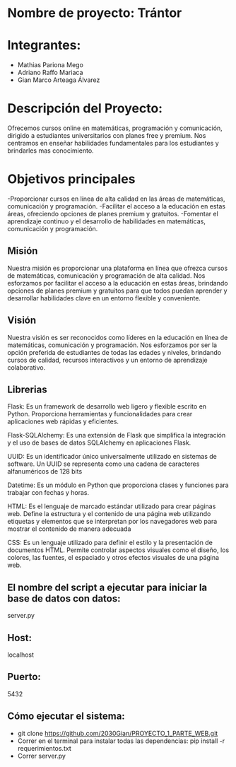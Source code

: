 # Nombre de proyecto: Trántor


# Integrantes:
- Mathias Pariona Mego
- Adriano Raffo Mariaca
- Gian Marco Arteaga Álvarez

# Descripción del Proyecto:
Ofrecemos cursos online en matemáticas, programación y comunicación, dirigido a estudiantes universitarios con planes free y premium. Nos centramos en enseñar habilidades fundamentales para los estudiantes y brindarles mas conocimiento.

# Objetivos principales 
-Proporcionar cursos en línea de alta calidad en las áreas de matemáticas, comunicación y programación.
-Facilitar el acceso a la educación en estas áreas, ofreciendo opciones de planes premium y gratuitos.
-Fomentar el aprendizaje continuo y el desarrollo de habilidades en matemáticas, comunicación y programación.

## Misión

Nuestra misión es proporcionar una plataforma en línea que ofrezca cursos de matemáticas, comunicación y programación de alta calidad. Nos esforzamos por facilitar el acceso a la educación en estas áreas, brindando opciones de planes premium y gratuitos para que todos puedan aprender y desarrollar habilidades clave en un entorno flexible y conveniente.

## Visión

Nuestra visión es ser reconocidos como líderes en la educación en línea de matemáticas, comunicación y programación. Nos esforzamos por ser la opción preferida de estudiantes de todas las edades y niveles, brindando cursos de calidad, recursos interactivos y un entorno de aprendizaje colaborativo.

## Librerias
Flask: Es un framework de desarrollo web ligero y flexible escrito en Python. Proporciona herramientas y funcionalidades para crear aplicaciones web rápidas y eficientes.

Flask-SQLAlchemy: Es una extensión de Flask que simplifica la integración y el uso de bases de datos SQLAlchemy en aplicaciones Flask.

UUID: Es un identificador único universalmente utilizado en sistemas de software. Un UUID se representa como una cadena de caracteres alfanuméricos de 128 bits

Datetime: Es un módulo en Python que proporciona clases y funciones para trabajar con fechas y horas.

HTML: Es el lenguaje de marcado estándar utilizado para crear páginas web. Define la estructura y el contenido de una página web utilizando etiquetas y elementos que se interpretan por los navegadores web para mostrar el contenido de manera adecuada

CSS: Es un lenguaje utilizado para definir el estilo y la presentación de documentos HTML. Permite controlar aspectos visuales como el diseño, los colores, las fuentes, el espaciado y otros efectos visuales de una página web. 

## El nombre del script a ejecutar para iniciar la base de datos con datos:
server.py

## Host:
localhost

## Puerto: 
5432

## Cómo ejecutar el sistema: 
- git clone https://github.com/2030Gian/PROYECTO_1_PARTE_WEB.git
- Correr en el terminal para instalar todas las dependencias: pip install -r requerimientos.txt
- Correr server.py
